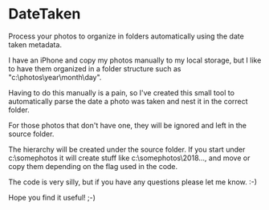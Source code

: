 # DateTaken
Process your photos to organize in folders automatically using the date taken metadata.

I have an iPhone and copy my photos manually to my local storage, but I like to have them organized in a folder structure such as "c:\photos\year\month\day".

Having to do this manually is a pain, so I've created this small tool to automatically parse the date a photo was taken and nest it in the correct folder.

For those photos that don't have one, they will be ignored and left in the source folder.

The hierarchy will be created under the source folder. If you start under c:\somephotos it will create stuff like c:\somephotos\2018\..., and move or copy them depending on the flag used in the code.

The code is very silly, but if you have any questions please let me know. :-)

Hope you find it useful! ;-)
